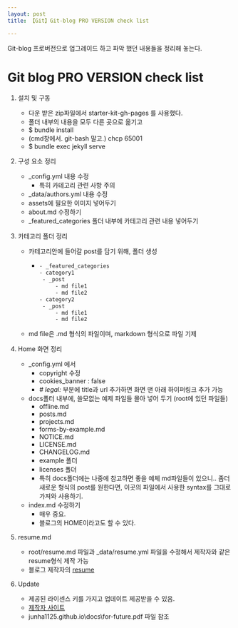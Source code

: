 ```yaml
---
layout: post
title: 【Git】Git-blog PRO VERSION check list

---
```


Git-blog 프로버전으로 업그레이드 하고 파악 했던 내용들을 정리해 놓는다. 

# Git blog PRO VERSION check list

1. 설치 및 구동

   - 다운 받은 zip파일에서 starter-kit-gh-pages 를 사용했다. 
   - 폴더 내부의 내용을 모두 다른 곳으로 옮기고
   - $ bundle install
   - (cmd창에서. git-bash 말고.) chcp 65001
   - $ bundle exec jekyll serve

2. 구성 요소 정리

   - _config.yml 내용 수정
     - 특히 카테고리 관련 사항 주의
   - _data/authors.yml 내용 수정
   - assets에 필요한 이미지 넣어두기
   - about.md 수정하기
   - _featured_categories 폴더 내부에 카테고리 관련 내용 넣어두기

3. 카테고리 폴더 정리

   - 카테고리안에 들어갈 post를 담기 위해, 폴더 생성 

     - ```sh
       - _featured_categories
       - category1
       	- _post
       		- md file1
       		- md file2
       - category2
       	- _post
       		- md file1
       		- md file2
       ```

   - md file은 .md 형식의 파일이며, markdown 형식으로 파일 기제

4. Home 화면 정리

   - _config.yml 에서 
     - copyright 수정
     - cookies_banner : false
     - *# legal:* 부분에 title과 url 추가하면 화면 맨 아래 하이퍼링크 추가 가능
   - docs폴터 내부에, 쓸모없는 예제 파일들 몰아 넣어 두기 (root에 있던 파일들)
     - offline.md
     - posts.md
     - projects.md
     - forms-by-example.md
     - NOTICE.md
     - LICENSE.md
     - CHANGELOG.md
     - example 폴더
     - licenses 폴더
     - 특히 docs폴더에는 나중에 참고하면 좋을 예체 md파일들이 있으니.. 좀더 새로운 형식의 post를 원한다면, 이곳의 파일에서 사용한 syntax를 그대로 가져와 사용하기.
   - index.md 수정하기
     - 매우 중요. 
     - 블로그의 HOME이라고도 할 수 있다. 

5. resume.md

   - root/resume.md 파일과 _data/resume.yml 파일을 수정해서 제작자와 같은 resume형식 제작 가능
   - 블로그 제작자의 [resume](https://hydejack.com/resume/)

6. Update

   - 제공된 라이센스 키를 가지고 업데이트 제공받을 수 있음.
   - [제작자 사이트](https://hydejack.com/)
   - junha1125.github.io\docs\for-future.pdf 파일 참조





